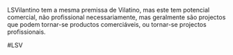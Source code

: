 LSVilantino tem a mesma premissa de Vilatino, mas este tem potencial comercial, não profissional necessariamente, mas geralmente são projectos que podem tornar-se productos comerciáveis, ou tornar-se projectos profissionais.

#LSV 